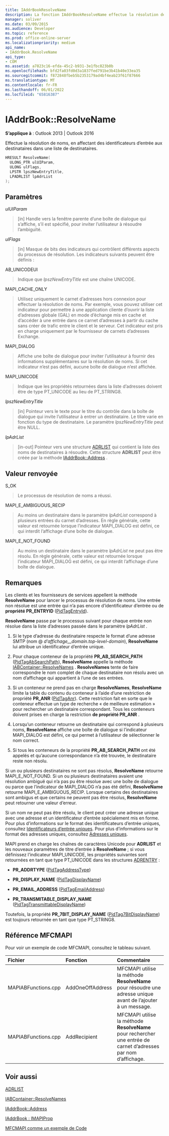 ```yaml
---
title: IAddrBookResolveName
description: La fonction IAddrBookResolveName effectue la résolution de noms, en affectant des identificateurs d’entrée aux destinataires d’une liste de destinataires.
manager: soliver
ms.date: 03/09/2015
ms.audience: Developer
ms.topic: reference
ms.prod: office-online-server
ms.localizationpriority: medium
api_name:
- IAddrBook.ResolveName
api_type:
- COM
ms.assetid: a7823c16-efda-45c2-b931-3e1fbc823b0b
ms.openlocfilehash: bfd2fa03fd0d3a1837fed791be3b41b40e33ea35
ms.sourcegitcommit: f872848fbeb5b2353179ad4bf4eab23f61f87666
ms.translationtype: MT
ms.contentlocale: fr-FR
ms.lasthandoff: 06/01/2022
ms.locfileid: "65816387"
---
```

# <a name="iaddrbookresolvename"></a>IAddrBook::ResolveName

  
  
**S’applique à** : Outlook 2013 | Outlook 2016 
  
Effectue la résolution de noms, en affectant des identificateurs d’entrée aux destinataires dans une liste de destinataires.
  
```cpp
HRESULT ResolveName(
  ULONG_PTR ulUIParam,
  ULONG ulFlags,
  LPSTR lpszNewEntryTitle,
  LPADRLIST lpAdrList
);
```

## <a name="parameters"></a>Paramètres

 _ulUIParam_
  
> [in] Handle vers la fenêtre parente d’une boîte de dialogue qui s’affiche, s’il est spécifié, pour inviter l’utilisateur à résoudre l’ambiguïté.
    
 _ulFlags_
  
> [in] Masque de bits des indicateurs qui contrôlent différents aspects du processus de résolution. Les indicateurs suivants peuvent être définis :
    
AB_UNICODEUI
  
> Indique que  _lpszNewEntryTitle_ est une chaîne UNICODE. 
    
MAPI_CACHE_ONLY
  
> Utilisez uniquement le carnet d’adresses hors connexion pour effectuer la résolution de noms. Par exemple, vous pouvez utiliser cet indicateur pour permettre à une application cliente d’ouvrir la liste d’adresses globale (GAL) en mode d’échange mis en cache et d’accéder à une entrée dans ce carnet d’adresses à partir du cache sans créer de trafic entre le client et le serveur. Cet indicateur est pris en charge uniquement par le fournisseur de carnets d’adresses Exchange.
    
MAPI_DIALOG 
  
> Affiche une boîte de dialogue pour inviter l’utilisateur à fournir des informations supplémentaires sur la résolution de noms. Si cet indicateur n’est pas défini, aucune boîte de dialogue n’est affichée. 
    
MAPI_UNICODE 
  
> Indique que les propriétés retournées dans la liste d’adresses doivent être de type PT_UNICODE au lieu de PT_STRING8. 
    
 _lpszNewEntryTitle_
  
> [in] Pointeur vers le texte pour le titre du contrôle dans la boîte de dialogue qui invite l’utilisateur à entrer un destinataire. Le titre varie en fonction du type de destinataire. Le paramètre  _lpszNewEntryTitle_ peut être NULL. 
    
 _lpAdrList_
  
> [in-out] Pointeur vers une structure [ADRLIST](adrlist.md) qui contient la liste des noms de destinataires à résoudre. Cette structure **ADRLIST** peut être créée par la méthode [IAddrBook::Address](iaddrbook-address.md) . 
    
## <a name="return-value"></a>Valeur renvoyée

S_OK 
  
> Le processus de résolution de noms a réussi.
    
MAPI_E_AMBIGUOUS_RECIP 
  
> Au moins un destinataire dans le paramètre _lpAdrList_ correspond à plusieurs entrées du carnet d’adresses. En règle générale, cette valeur est retournée lorsque l’indicateur MAPI_DIALOG est défini, ce qui interdit l’affichage d’une boîte de dialogue. 
    
MAPI_E_NOT_FOUND 
  
> Au moins un destinataire dans le paramètre _lpAdrList_ ne peut pas être résolu. En règle générale, cette valeur est retournée lorsque l’indicateur MAPI_DIALOG est défini, ce qui interdit l’affichage d’une boîte de dialogue. 
    
## <a name="remarks"></a>Remarques

Les clients et les fournisseurs de services appellent la méthode **ResolveName** pour lancer le processus de résolution de noms. Une entrée non résolue est une entrée qui n’a pas encore d’identificateur d’entrée ou de **propriété PR_ENTRYID** ([PidTagEntryId](pidtagentryid-canonical-property.md)).
  
 **ResolveName** passe par le processus suivant pour chaque entrée non résolue dans la liste d’adresses passée dans le paramètre _lpAdrList_ . 
  
1. Si le type d’adresse du destinataire respecte le format d’une adresse SMTP (nom @ _d’affichage__domain.top-level-domain_), **ResolveName** lui attribue un identificateur d’entrée unique. 
    
2. Pour chaque conteneur de la propriété **PR_AB_SEARCH_PATH** ([PidTagAbSearchPath](pidtagabsearchpath-canonical-property.md)), **ResolveName** appelle la méthode [IABContainer::ResolveNames](iabcontainer-resolvenames.md) . **ResolveNames** tente de faire correspondre le nom complet de chaque destinataire non résolu avec un nom d’affichage qui appartient à l’une de ses entrées. 
    
3. Si un conteneur ne prend pas en charge **ResolveNames**, **ResolveName** limite la table du contenu du conteneur à l’aide d’une restriction de propriété **PR_ANR** ([PidTagAnr](pidtaganr-canonical-property.md)). Cette restriction fait en sorte que le conteneur effectue un type de recherche « de meilleure estimation » pour rechercher un destinataire correspondant. Tous les conteneurs doivent prises en charge la restriction **de propriété PR_ANR** . 
    
4. Lorsqu’un conteneur retourne un destinataire qui correspond à plusieurs noms, **ResolveName** affiche une boîte de dialogue si l’indicateur MAPI_DIALOG est défini, ce qui permet à l’utilisateur de sélectionner le nom correct. 
    
5. Si tous les conteneurs de la propriété **PR_AB_SEARCH_PATH** ont été appelés et qu’aucune correspondance n’a été trouvée, le destinataire reste non résolu. 
    
Si un ou plusieurs destinataires ne sont pas résolus, **ResolveName** retourne MAPI_E_NOT_FOUND. Si un ou plusieurs destinataires avaient une résolution ambiguë qui n’a pas pu être résolue avec une boîte de dialogue ou parce que l’indicateur de MAPI_DIALOG n’a pas été défini, **ResolveName** retourne MAPI_E_AMBIGUOUS_RECIP. Lorsque certains des destinataires sont ambigus et que certains ne peuvent pas être résolus, **ResolveName** peut retourner une valeur d’erreur. 
  
Si un nom ne peut pas être résolu, le client peut créer une adresse unique avec une adresse et un identificateur d’entrée spécialement mis en forme. Pour plus d’informations sur le format des identificateurs d’entrée uniques, consultez [Identificateurs d’entrée uniques](one-off-entry-identifiers.md). Pour plus d’informations sur le format des adresses uniques, consultez [Adresses uniques](one-off-addresses.md).
  
MAPI prend en charge les chaînes de caractères Unicode pour **ADRLIST** et les nouveaux paramètres de titre d’entrée à **ResolveName** ; si vous définissez l’indicateur MAPI_UNICODE, les propriétés suivantes sont retournées en tant que type PT_UNICODE dans les structures [ADRENTRY](adrentry.md) : 
  
- **PR_ADDRTYPE** ([PidTagAddressType](pidtagaddresstype-canonical-property.md))
    
- **PR_DISPLAY_NAME** ([PidTagDisplayName](pidtagdisplayname-canonical-property.md))
    
- **PR_EMAIL_ADDRESS** ([PidTagEmailAddress](pidtagemailaddress-canonical-property.md))
    
- **PR_TRANSMITABLE_DISPLAY_NAME** ([PidTagTransmittableDisplayName](pidtagtransmittabledisplayname-canonical-property.md))
    
Toutefois, la propriété **PR_7BIT_DISPLAY_NAME** ([PidTag7BitDisplayName](pidtag7bitdisplayname-canonical-property.md)) est toujours retournée en tant que type PT_STRING8.
  
## <a name="mfcmapi-reference"></a>Référence MFCMAPI

Pour voir un exemple de code MFCMAPI, consultez le tableau suivant.
  
|**Fichier**|**Fonction**|**Commentaire**|
|:-----|:-----|:-----|
|MAPIABFunctions.cpp  <br/> |AddOneOffAddress  <br/> |MFCMAPI utilise la méthode **ResolveName** pour résoudre une adresse unique avant de l’ajouter à un message. |
|MAPIABFunctions.cpp  <br/> |AddRecipient  <br/> |MFCMAPI utilise la méthode **ResolveName** pour rechercher une entrée de carnet d’adresses par nom d’affichage. |
   
## <a name="see-also"></a>Voir aussi



[ADRLIST](adrlist.md)
  
[IABContainer::ResolveNames](iabcontainer-resolvenames.md)
  
[IAddrBook::Address](iaddrbook-address.md)
  
[IAddrBook : IMAPIProp](iaddrbookimapiprop.md)


[MFCMAPI comme un exemple de Code](mfcmapi-as-a-code-sample.md)

